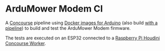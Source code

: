 # ArduMower Modem CI

A [Concourse](https://concourse-ci.org/) pipeline using [Docker images for Arduino](https://hub.docker.com/u/arduinoci) (also build [with a pipeline](https://github.com/timotto/arduinoci/blob/main/pipeline.yml)) to build and test the ArduMower Modem firmware.

The tests are executed on an ESP32 connected to a [Raspberry Pi Houdini Concourse Worker](https://github.com/timotto/arduinoci/tree/main/concourse/rpi-concourse-worker).